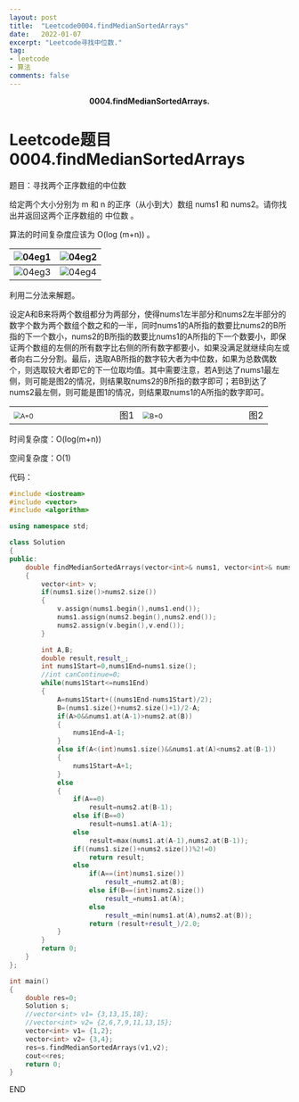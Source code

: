 ```yaml
---
layout: post
title:  "Leetcode0004.findMedianSortedArrays"
date:   2022-01-07
excerpt: "Leetcode寻找中位数."
tag:
- leetcode 
- 算法
comments: false
---
```


<center><b>0004.findMedianSortedArrays.</b> </center>

# Leetcode题目0004.findMedianSortedArrays

题目：寻找两个正序数组的中位数

给定两个大小分别为 m 和 n 的正序（从小到大）数组 nums1 和 nums2。请你找出并返回这两个正序数组的 中位数 。

算法的时间复杂度应该为 O(log (m+n)) 。

| ![04eg1](https://gitee.com/llesssssa/imagebed/raw/master/master/04eg1.png) | ![04eg2](https://gitee.com/llesssssa/imagebed/raw/master/master/04eg2.png) |
| ------------------------------------------------------------ | ------------------------------------------------------------ |
| ![04eg3](https://gitee.com/llesssssa/imagebed/raw/master/master/04eg3.png) | ![04eg4](https://gitee.com/llesssssa/imagebed/raw/master/master/04eg4.png) |

利用二分法来解题。

设定A和B来将两个数组都分为两部分，使得nums1左半部分和nums2左半部分的数字个数为两个数组个数之和的一半，同时nums1的A所指的数要比nums2的B所指的下一个数小，nums2的B所指的数要比nums1的A所指的下一个数要小，即保证两个数组的左侧的所有数字比右侧的所有数字都要小，如果没满足就继续向左或者向右二分分割。最后，选取AB所指的数字较大者为中位数，如果为总数偶数个，则选取较大者即它的下一位取均值。其中需要注意，若A到达了nums1最左侧，则可能是图2的情况，则结果取nums2的B所指的数字即可；若B到达了nums2最左侧，则可能是图1的情况，则结果取nums1的A所指的数字即可。

<table>
    <tr><td><img src="https://gitee.com/llesssssa/imagebed/raw/master/master/202201081304741.png" alt="A=0" style="zoom:75%;" />&nbsp;&nbsp;&nbsp;&nbsp;&nbsp;&nbsp;&nbsp;&nbsp;&nbsp;&nbsp;&nbsp;&nbsp;&nbsp;&nbsp;&nbsp;&nbsp;&nbsp;&nbsp;&nbsp;&nbsp;&nbsp;&nbsp;&nbsp;&nbsp;&nbsp;&nbsp;&nbsp;&nbsp;&nbsp;&nbsp;&nbsp;&nbsp;&nbsp;&nbsp;&nbsp;&nbsp;图1</td><td><img src="https://gitee.com/llesssssa/imagebed/raw/master/master/202201081305934.png" alt="B=0" style="zoom:75%;" />&nbsp;&nbsp;&nbsp;&nbsp;&nbsp;&nbsp;&nbsp;&nbsp;&nbsp;&nbsp;&nbsp;&nbsp;&nbsp;&nbsp;&nbsp;&nbsp;&nbsp;&nbsp;&nbsp;&nbsp;&nbsp;&nbsp;&nbsp;&nbsp;&nbsp;&nbsp;&nbsp;&nbsp;&nbsp;&nbsp;&nbsp;&nbsp;&nbsp;&nbsp;&nbsp;&nbsp;图2</td></tr>
</table>

时间复杂度：O(log(m+n))

空间复杂度：O(1)

代码：

```c++
#include <iostream>
#include <vector>
#include <algorithm>

using namespace std;

class Solution
{
public:
    double findMedianSortedArrays(vector<int>& nums1, vector<int>& nums2)
    {
        vector<int> v;
        if(nums1.size()>nums2.size())
        {
            v.assign(nums1.begin(),nums1.end());
            nums1.assign(nums2.begin(),nums2.end());
            nums2.assign(v.begin(),v.end());
        }

        int A,B;
        double result,result_;
        int nums1Start=0,nums1End=nums1.size();
        //int canContinue=0;
        while(nums1Start<=nums1End)
        {
            A=nums1Start+((nums1End-nums1Start)/2);
            B=(nums1.size()+nums2.size()+1)/2-A;
            if(A>0&&nums1.at(A-1)>nums2.at(B))
            {
                nums1End=A-1;
            }
            else if(A<(int)nums1.size()&&nums1.at(A)<nums2.at(B-1))
            {
                nums1Start=A+1;
            }
            else
            {
                if(A==0)
                    result=nums2.at(B-1);
                else if(B==0)
                    result=nums1.at(A-1);
                else
                    result=max(nums1.at(A-1),nums2.at(B-1));
                if((nums1.size()+nums2.size())%2!=0)
                    return result;
                else
                    if(A==(int)nums1.size())
                        result_=nums2.at(B);
                    else if(B==(int)nums2.size())
                        result_=nums1.at(A);
                    else
                        result_=min(nums1.at(A),nums2.at(B));
                    return (result+result_)/2.0;
            }
        }
        return 0;
    }
};

int main()
{
    double res=0;
    Solution s;
    //vector<int> v1= {3,13,15,18};
    //vector<int> v2= {2,6,7,9,11,13,15};
    vector<int> v1= {1,2};
    vector<int> v2= {3,4};
    res=s.findMedianSortedArrays(v1,v2);
    cout<<res;
    return 0;
}
```



END